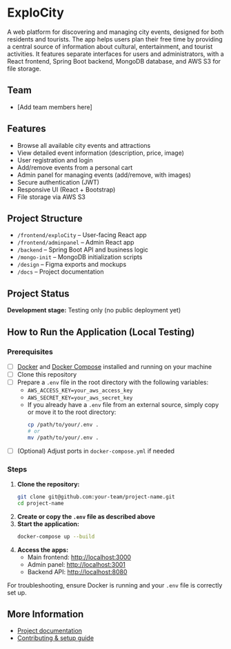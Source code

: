 # ExploCity

A web platform for discovering and managing city events, designed for both residents and tourists. The app helps users plan their free time by providing a central source of information about cultural, entertainment, and tourist activities. It features separate interfaces for users and administrators, with a React frontend, Spring Boot backend, MongoDB database, and AWS S3 for file storage.

## Team
- [Add team members here]

## Features
- Browse all available city events and attractions
- View detailed event information (description, price, image)
- User registration and login
- Add/remove events from a personal cart
- Admin panel for managing events (add/remove, with images)
- Secure authentication (JWT)
- Responsive UI (React + Bootstrap)
- File storage via AWS S3

## Project Structure
- `/frontend/exploCity` – User-facing React app
- `/frontend/adminpanel` – Admin React app
- `/backend` – Spring Boot API and business logic
- `/mongo-init` – MongoDB initialization scripts
- `/design` – Figma exports and mockups
- `/docs` – Project documentation

## Project Status
**Development stage:** Testing only (no public deployment yet)

## How to Run the Application (Local Testing)

### Prerequisites
- [ ] [Docker](https://docs.docker.com/get-docker/) and [Docker Compose](https://docs.docker.com/compose/install/) installed and running on your machine
- [ ] Clone this repository
- [ ] Prepare a `.env` file in the root directory with the following variables:
  - `AWS_ACCESS_KEY=your_aws_access_key`
  - `AWS_SECRET_KEY=your_aws_secret_key`
  - If you already have a `.env` file from an external source, simply copy or move it to the root directory:
    ```bash
    cp /path/to/your/.env .
    # or
    mv /path/to/your/.env .
    ```
- [ ] (Optional) Adjust ports in `docker-compose.yml` if needed

### Steps
1. **Clone the repository:**
   ```bash
   git clone git@github.com:your-team/project-name.git
   cd project-name
   ```
2. **Create or copy the `.env` file as described above**
3. **Start the application:**
   ```bash
   docker-compose up --build
   ```
4. **Access the apps:**
   - Main frontend: [http://localhost:3000](http://localhost:3000)
   - Admin panel: [http://localhost:3001](http://localhost:3001)
   - Backend API: [http://localhost:8080](http://localhost:8080)

For troubleshooting, ensure Docker is running and your `.env` file is correctly set up.

## More Information
- [Project documentation](./docs/Dokumentacja.md)
- [Contributing & setup guide](./COUNTRIBUTING.md)
